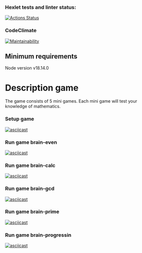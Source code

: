 ### Hexlet tests and linter status:
[![Actions Status](https://github.com/vital0101/frontend-project-44/workflows/hexlet-check/badge.svg)](https://github.com/vital0101/frontend-project-44/actions)

### CodeClimate
[![Maintainability](https://api.codeclimate.com/v1/badges/65b91596687e1ccd8854/maintainability)](https://codeclimate.com/github/vital0101/frontend-project-44/maintainability)

## Minimum requirements
Node version v18.14.0

# Description game
The game consists of 5 mini games.
Each mini game will test your knowledge of mathematics.

### Setup game
[![asciicast](https://asciinema.org/a/565163.svg)](https://asciinema.org/a/565163)

### Run game brain-even
[![asciicast](https://asciinema.org/a/564109.svg)](https://asciinema.org/a/564109)

### Run game brain-calc
[![asciicast](https://asciinema.org/a/ryh5KR52DbhFOjhxH6LG3E2aN.svg)](https://asciinema.org/a/ryh5KR52DbhFOjhxH6LG3E2aN)

### Run game brain-gcd
[![asciicast](https://asciinema.org/a/564146.svg)](https://asciinema.org/a/564146)

### Run game brain-prime
[![asciicast](https://asciinema.org/a/564147.svg)](https://asciinema.org/a/564147)

### Run game brain-progressin
[![asciicast](https://asciinema.org/a/564152.svg)](https://asciinema.org/a/564152)